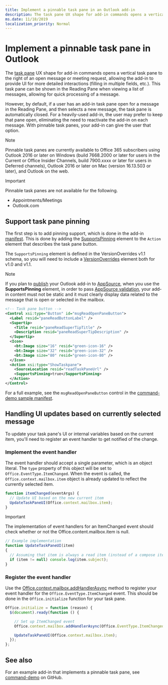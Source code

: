 ```yaml
---
title: Implement a pinnable task pane in an Outlook add-in
description: The task pane UX shape for add-in commands opens a vertical task pane to the right of an open message or meeting request, allowing the add-in to provide UI for more detailed interactions.
ms.date: 11/18/2019
localization_priority: Normal
---
```


# Implement a pinnable task pane in Outlook

The [task pane](add-in-commands-for-outlook.md#launching-a-task-pane) UX shape for add-in commands opens a vertical task pane to the right of an open message or meeting request, allowing the add-in to provide UI for more detailed interactions (filling in multiple fields, etc.). This task pane can be shown in the Reading Pane when viewing a list of messages, allowing for quick processing of a message.

However, by default, if a user has an add-in task pane open for a message in the Reading Pane, and then selects a new message, the task pane is automatically closed. For a heavily-used add-in, the user may prefer to keep that pane open, eliminating the need to reactivate the add-in on each message. With pinnable task panes, your add-in can give the user that option.

> [!NOTE]
> Pinnable task panes are currently available to Office 365 subscribers using Outlook 2016 or later on Windows (build 7668.2000 or later for users in the Current or Office Insider Channels, build 7900.xxxx or later for users in Deferred channels), Outlook 2016 or later on Mac (version 16.13.503 or later), and Outlook on the web.

> [!IMPORTANT]
> Pinnable task panes are not available for the following.
> - Appointments/Meetings
> - Outlook.com

## Support task pane pinning

The first step is to add pinning support, which is done in the add-in [manifest](manifests.md). This is done by adding the [SupportsPinning](../reference/manifest/action.md#supportspinning) element to the `Action` element that describes the task pane button.

The `SupportsPinning` element is defined in the VersionOverrides v1.1 schema, so you will need to include a [VersionOverrides](../reference/manifest/versionoverrides.md) element both for v1.0 and v1.1.

> [!NOTE]
> If you plan to [publish](../publish/publish.md) your Outlook add-in to [AppSource](https://appsource.microsoft.com), when you use the **SupportsPinning** element, in order to pass [AppSource validation](/office/dev/store/validation-policies), your add-in content must not be static and it must clearly display data related to the message that is open or selected in the mailbox.

```xml
<!-- Task pane button -->
<Control xsi:type="Button" id="msgReadOpenPaneButton">
  <Label resid="paneReadButtonLabel" />
  <Supertip>
    <Title resid="paneReadSuperTipTitle" />
    <Description resid="paneReadSuperTipDescription" />
  </Supertip>
  <Icon>
    <bt:Image size="16" resid="green-icon-16" />
    <bt:Image size="32" resid="green-icon-32" />
    <bt:Image size="80" resid="green-icon-80" />
  </Icon>
  <Action xsi:type="ShowTaskpane">
    <SourceLocation resid="readTaskPaneUrl" />
    <SupportsPinning>true</SupportsPinning>
  </Action>
</Control>
```

For a full example, see the `msgReadOpenPaneButton` control in the [command-demo sample manifest](https://github.com/OfficeDev/outlook-add-in-command-demo/blob/master/command-demo-manifest.xml).

## Handling UI updates based on currently selected message

To update your task pane's UI or internal variables based on the current item, you'll need to register an event handler to get notified of the change.

### Implement the event handler

The event handler should accept a single parameter, which is an object literal. The `type` property of this object will be set to `Office.EventType.ItemChanged`. When the event is called, the `Office.context.mailbox.item` object is already updated to reflect the currently selected item.

```js
function itemChanged(eventArgs) {
  // Update UI based on the new current item
  UpdateTaskPaneUI(Office.context.mailbox.item);
}
```

> [!IMPORTANT]
> The implementation of event handlers for an ItemChanged event should check whether or not the Office.content.mailbox.item is null.
>
> ```js
> // Example implementation
> function UpdateTaskPaneUI(item)
> {
>   // Assuming that item is always a read item (instead of a compose item).
>   if (item != null) console.log(item.subject);
> }
> ```

### Register the event handler

Use the [Office.context.mailbox.addHandlerAsync](../reference/objectmodel/preview-requirement-set/office.context.mailbox.md#methods) method to register your event handler for the `Office.EventType.ItemChanged` event. This should be done in the `Office.initialize` function for your task pane.

```js
Office.initialize = function (reason) {
  $(document).ready(function () {

    // Set up ItemChanged event
    Office.context.mailbox.addHandlerAsync(Office.EventType.ItemChanged, itemChanged);

    UpdateTaskPaneUI(Office.context.mailbox.item);
  });
};
```

## See also

For an example add-in that implements a pinnable task pane, see [command-demo](https://github.com/OfficeDev/outlook-add-in-command-demo) on GitHub.
